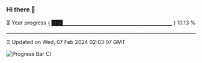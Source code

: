 ### Hi there 👋

⏳ Year progress { ███▁▁▁▁▁▁▁▁▁▁▁▁▁▁▁▁▁▁▁▁▁▁▁▁▁▁▁ } 10.13 %

---

⏰ Updated on Wed, 07 Feb 2024 02:03:07 GMT

![Progress Bar CI](https://github.com/IshwaranRudhara/GIT-ACTION/workflows/Progress%20Bar%20CI/badge.svg)
